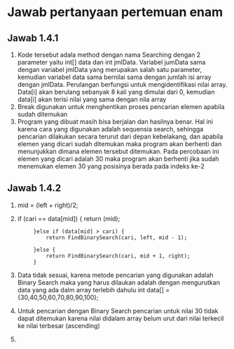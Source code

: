 # Jawab pertanyaan pertemuan enam

## Jawab 1.4.1
1. Kode tersebut adala method dengan nama Searching dengan 2 parameter yaitu int[] data dan int jmlData. Variabel jumData sama dengan variabel jmlData yang merupakan salah satu parameter, kemudian variabel data sama bernilai sama dengan jumlah isi array dengan jmlData. Perulangan berfungsi untuk mengidentifikasi nilai array. Data[i] akan berulang sebanyak 8 kali yang dimulai dari 0, kemudian data[i] akan terisi nilai yang sama dengan nila array
2. Break digunakan untuk menghentikan proses pencarian elemen apabila sudah ditemukan
3. Program yang dibuat masih bisa berjalan dan hasilnya benar. Hal ini karena cara yang digunakan adalah sequensia search, sehingga pencarian dilakukan secara terurut dari depan kebelakang, dan apabila elemen yang dicari sudah ditemukan maka program akan berhenti dan menunjukkan dimana elemen tersebut ditemukan. Pada percobaan ini elemen yang dicari adalah 30 maka program akan berhenti jika sudah menemukan elemen 30 yang posisinya berada pada indeks ke-2

## Jawab 1.4.2
1. mid = (left + right)/2;
2. if (cari == data[mid]) {
                return (mid);
                
            }else if (data[mid] > cari) {
                return FindBinarySearch(cari, left, mid - 1);
                
            }else {
                return FindBinarySearch(cari, mid + 1, right);
            }
3. Data tidak sesuai, karena metode pencarian yang digunakan adalah Binary Search maka yang harus dilaukan adalah dengan mengurutkan data yang ada dalm array terlebih dahulu
int data[] = {30,40,50,60,70,80,90,100};
4. Untuk pencarian dengan Binary Search pencarian untuk nilai 30 tidak dapat ditemukan karena nilai didalam array belum urut dari nilai terkecil ke nilai terbesar (ascending)
5. 

